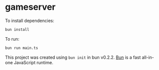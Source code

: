 # gameserver

To install dependencies:

```bash
bun install
```

To run:

```bash
bun run main.ts
```

This project was created using `bun init` in bun v0.2.2. [Bun](https://bun.sh) is a fast all-in-one JavaScript runtime.
